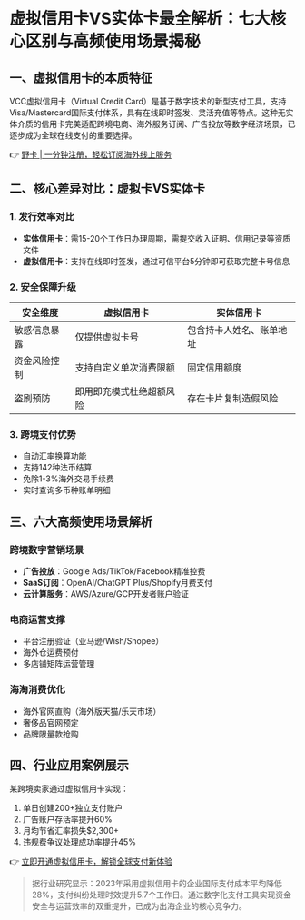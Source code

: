 # 虚拟信用卡VS实体卡最全解析：七大核心区别与高频使用场景揭秘

## 一、虚拟信用卡的本质特征
VCC虚拟信用卡（Virtual Credit Card）是基于数字技术的新型支付工具，支持Visa/Mastercard国际支付体系，具有在线即时签发、灵活充值等特点。这种无实体介质的信用卡完美适配跨境电商、海外服务订阅、广告投放等数字经济场景，已逐步成为全球在线支付的重要选择。

👉 [野卡 | 一分钟注册，轻松订阅海外线上服务](https://bbtdd.com/yeka)

## 二、核心差异对比：虚拟卡VS实体卡
### 1. 发行效率对比
- **实体信用卡**：需15-20个工作日办理周期，需提交收入证明、信用记录等资质文件
- **虚拟信用卡**：支持在线即时签发，通过可信平台5分钟即可获取完整卡号信息

### 2. 安全保障升级
| 安全维度       | 虚拟信用卡                 | 实体信用卡                 |
|----------------|---------------------------|---------------------------|
| 敏感信息暴露   | 仅提供虚拟卡号             | 包含持卡人姓名、账单地址   |
| 资金风险控制   | 支持自定义单次消费限额      | 固定信用额度               |
| 盗刷预防       | 即用即充模式杜绝超额风险    | 存在卡片复制造假风险       |

### 3. 跨境支付优势
- 自动汇率换算功能
- 支持142种法币结算
- 免除1-3%海外交易手续费
- 实时查询多币种账单明细

## 三、六大高频使用场景解析
### 跨境数字营销场景
- **广告投放**：Google Ads/TikTok/Facebook精准控费
- **SaaS订阅**：OpenAI/ChatGPT Plus/Shopify月费支付
- **云计算服务**：AWS/Azure/GCP开发者账户验证

### 电商运营支撑
- 平台注册验证（亚马逊/Wish/Shopee）
- 海外仓运费预付
- 多店铺矩阵运营管理

### 海淘消费优化
- 海外官网直购（海外版天猫/乐天市场）
- 奢侈品官网预定
- 品牌限量款抢购

## 四、行业应用案例展示
某跨境卖家通过虚拟信用卡实现：
1. 单日创建200+独立支付账户
2. 广告账户存活率提升60%
3. 月均节省汇率损失$2,300+
4. 违规费争议处理成功率提升45%

👉 [立即开通虚拟信用卡，解锁全球支付新体验](https://bbtdd.com/yeka)

> 据行业研究显示：2023年采用虚拟信用卡的企业国际支付成本平均降低28%，支付纠纷处理时效提升5.7个工作日。通过数字化支付工具实现资金安全与运营效率的双重提升，已成为出海企业的核心竞争力。